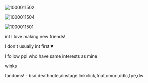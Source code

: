 ![1000011502](https://github.com/user-attachments/assets/13b4ae4d-c79c-4196-8824-69b2bffbf6ac)

![1000011504](https://github.com/user-attachments/assets/f86394c7-f424-4177-a35e-56fe222882e9)

![1000011501](https://github.com/user-attachments/assets/2acdf35a-c4bc-405f-83f5-507a9c6ec66b)

int I love making new friends!


I don't usually int first 💔

I follow ppl who have same interests as mine

winks

fandoms! - bsd,deathnote,alnstage,linkclick,fnaf,omori,ddlc,fpe,dw
